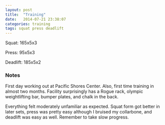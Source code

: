 ```yaml
---
layout: post
title:  "Training"
date:   2014-07-21 23:38:07
categories: training
tags: squat press deadlift
---
```


Squat:      165x5x3

Press:      95x5x3

Deadlift:   185x5x2

### Notes

First day working out at Pacific Shores Center. Also, first time training in
almost two months. Facility surprisingly has a Rogue rack, olympic
weightlifting bar, bumper plates, and chalk in the back.

Everything felt moderately unfamiliar as expected. Squat form got better in
later sets, press was pretty easy although I bruised my collarbone, and
deadlift was easy as well. Remember to take slow progress.
